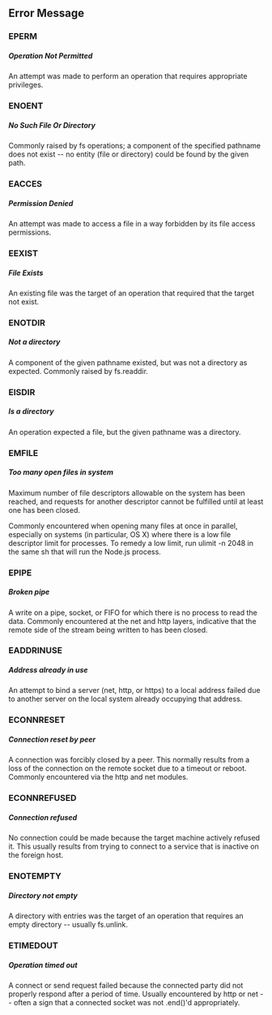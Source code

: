 ## Error Message

### EPERM

##### Operation Not Permitted

An attempt was made to perform an operation that requires appropriate privileges.

### ENOENT

##### No Such File Or Directory

Commonly raised by fs operations; a component of the specified pathname does not exist -- no entity (file or directory) could be found by the given path.

### EACCES

#####  Permission Denied

An attempt was made to access a file in a way forbidden by its file access permissions.

### EEXIST

##### File Exists

An existing file was the target of an operation that required that the target not exist.

### ENOTDIR

#####  Not a directory

A component of the given pathname existed, but was not a directory as expected. Commonly raised by fs.readdir.

### EISDIR

##### Is a directory ##### 

An operation expected a file, but the given pathname was a directory.

### EMFILE

##### Too many open files in system ##### 

Maximum number of file descriptors allowable on the system has been reached, and requests for another descriptor cannot be fulfilled until at least one has been closed.

Commonly encountered when opening many files at once in parallel, especially on systems (in particular, OS X) where there is a low file descriptor limit for processes. To remedy a low limit, run ulimit -n 2048 in the same sh that will run the Node.js process.

### EPIPE

##### Broken pipe

A write on a pipe, socket, or FIFO for which there is no process to read the data. Commonly encountered at the net and http layers, indicative that the remote side of the stream being written to has been closed.

### EADDRINUSE

##### Address already in use

An attempt to bind a server (net, http, or https) to a local address failed due to another server on the local system already occupying that address.

### ECONNRESET

##### Connection reset by peer ##### 

A connection was forcibly closed by a peer. This normally results from a loss of the connection on the remote socket due to a timeout or reboot. Commonly encountered via the http and net modules.

### ECONNREFUSED

##### Connection refused ##### 

No connection could be made because the target machine actively refused it. This usually results from trying to connect to a service that is inactive on the foreign host.

### ENOTEMPTY

##### Directory not empty

A directory with entries was the target of an operation that requires an empty directory -- usually fs.unlink.

### ETIMEDOUT

##### Operation timed out

A connect or send request failed because the connected party did not properly respond after a period of time. Usually encountered by http or net -- often a sign that a connected socket was not .end()'d appropriately.











